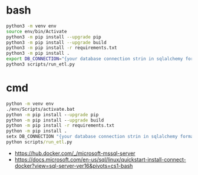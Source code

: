 # bash
``` bash
python3 -m venv env
source env/bin/Activate
python3 -m pip install --upgrade pip
python3 -m pip install --upgrade build
python3 -m pip install -r requirements.txt 
python3 -m pip install .
export DB_CONNECTION="{your database connection strin in sqlalchemy format}"
python3 scripts/run_etl.py
```

# cmd
``` cmd
python -m venv env
./env/Scripts/activate.bat
python -m pip install --upgrade pip
python -m pip install --upgrade build
python -m pip install -r requirements.txt 
python -m pip install .
setx DB_CONNECTION "{your database connection strin in sqlalchemy format}"
python scripts/run_etl.py
```

- https://hub.docker.com/_/microsoft-mssql-server
- https://docs.microsoft.com/en-us/sql/linux/quickstart-install-connect-docker?view=sql-server-ver16&pivots=cs1-bash